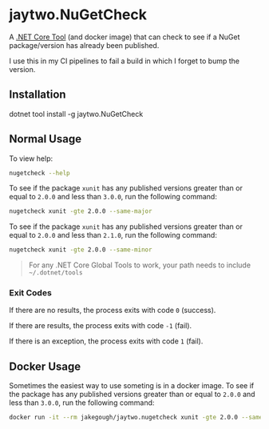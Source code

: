 # jaytwo.NuGetCheck

A [.NET Core Tool](https://docs.microsoft.com/en-us/dotnet/core/tools/global-tools) (and docker image) that can check to see if a NuGet package/version has already been published.

I use this in my CI pipelines to fail a build in which I forget to bump the version.


## Installation

dotnet tool install -g jaytwo.NuGetCheck

## Normal Usage

To view help:

```bash
nugetcheck --help
```

To see if the package `xunit` has any published versions greater than or equal to `2.0.0` and less than `3.0.0`, run the following command:

```bash
nugetcheck xunit -gte 2.0.0 --same-major
```

To see if the package `xunit` has any published versions greater than or equal to `2.0.0` and less than `2.1.0`, run the following command:

```bash
nugetcheck xunit -gte 2.0.0 --same-minor
```

> For any .NET Core Global Tools to work, your path needs to include `~/.dotnet/tools`

### Exit Codes

If there are no results, the process exits with code `0` (success).

If there are results, the process exits with code `-1` (fail).

If there is an exception, the process exits with code `1` (fail).

## Docker Usage

Sometimes the easiest way to use someting is in a docker image.  To see if the package has any published versions greater than or equal to `2.0.0` and less than `3.0.0`, run the following command:

```bash
docker run -it --rm jakegough/jaytwo.nugetcheck xunit -gte 2.0.0 --same-major
```
